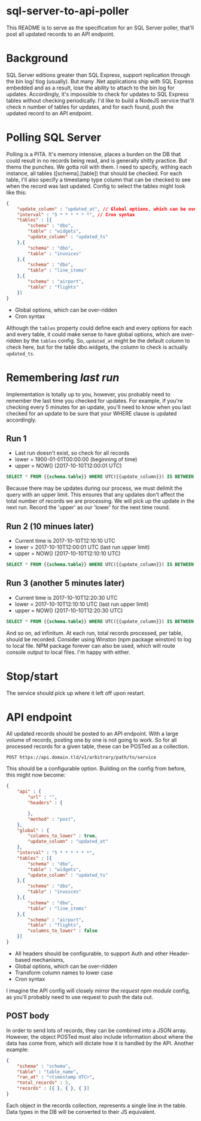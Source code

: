 # sql-server-to-api-poller
This README is to serve as the specification for an SQL Server poller,
that'll post all updated records to an API endpoint.

# Background
SQL Server editions greater than SQL Express, support replication through the bin log/ tlog (usually).
But many .Net applications ship with SQL Express embedded and as a result, lose the ability
to attach to the bin log for updates. Accordingly, it's impossible to check for updates to SQL Express
tables without checking periodically.
I'd like to build a NodeJS service that'll check n number of tables for updates, and for each found, push
the updated record to an API endpoint.

# Polling SQL Server
Polling is a PITA. It's memory intensive, places a burden on the DB that could result in no records
being read, and is generally shitty practice. But thems the punches. We gotta roll with them.
I need to specify, withing each instance, all tables ([schema].[table]) that should be checked.
For each table, I'll also specify a timestamp type column that can be checked to see when the record
was last updated.
Config to select the tables might look like this:
```json
{    
    "update_column" : "updated_at", // Global options, which can be over-ridden
    "interval" : "5 * * * * * *", // Cron syntax
    "tables" : [{
        "schema" : "dbo",
        "table" : "widgets",
        "update_column" : "updated_ts"
    },{
        "schema" : "dbo",
        "table" : "invoices"
    },{
        "schema" : "dbo",
        "table" : "line_items"
    },{
        "schema" : "airport",
        "table" : "flights"
    }]
}
```
* Global options, which can be over-ridden
* Cron syntax

Although the `tables` property could define each and every options for each and every table,
it could make sense to have global options, which are over-ridden by the `tables` config. So,
`updated_at` might be the default column to check here, but for the table dbo.widgets, the column
to check is actually `updated_ts`.

# Remembering _last run_
Implementation is totally up to you, however, you probably need to remember the last time you checked
for updates. For example, if you're checking every 5 minutes for an update, you'll need to know when you
last checked for an update to be sure that your WHERE clause is updated accordingly.

## Run 1
* Last run doesn't exist, so check for all records
* lower = 1900-01-01T00:00:00 (beginning of time)
* upper = NOW() (2017-10-10T12:00:01 UTC)
```SQL
SELECT * FROM {{schema.table}} WHERE UTC({{update_column}}) IS BETWEEN {{lower}} and {{upper}}
```
Because there may be updates during our process, we must delimit the query with an upper limit.
This ensures that any updates don't affect the total number of records we are processing.
We will pick up the update in the next run.
Record the 'upper' as our 'lower' for the next time round.

## Run 2 (10 minues later)
* Current time is 2017-10-10T12:10:10 UTC
* lower = 2017-10-10T12:00:01 UTC (last run upper limit)
* upper = NOW() (2017-10-10T12:10:10 UTC)
```SQL
SELECT * FROM {{schema.table}} WHERE UTC({{update_column}}) IS BETWEEN {{lower}} and {{upper}}
```

## Run 3 (another 5 minutes later)
* Current time is 2017-10-10T12:20:30 UTC
* lower = 2017-10-10T12:10:10 UTC (last run upper limit)
* upper = NOW() (2017-10-10T12:20:30 UTC)
```SQL
SELECT * FROM {{schema.table}} WHERE UTC({{update_column}}) IS BETWEEN {{lower}} and {{upper}}
```

And so on, ad infinitum. At each run, total records processed, per table, should be recorded. Consider
using Winston (npm package winston) to log to local file. NPM package forever can also be used, which 
will route console output to local files. I'm happy with either.

# Stop/start
The service should pick up where it left off upon restart.

# API endpoint
All updated records should be posted to an API endpoint. With a large volume of records, posting
one by one is not going to work. So for all processed records for a given table, these can be POSTed
as a collection.
```CURL
POST https://api.domain.tld/v1/arbitrary/path/to/service
```
This should be a configurable option. Building on the config from before, this might now become:
```json
{    
    "api" : {
        "url" : "",
        "headers" : {

        }, 
        "method" : "post",
    },    
    "global" : {
        "columns_to_lower" : true,
        "update_column" : "updated_at"        
    },
    "interval" : "5 * * * * * *",
    "tables" : [{
        "schema" : "dbo",
        "table" : "widgets",
        "update_column" : "updated_ts"
    },{
        "schema" : "dbo",
        "table" : "invoices"
    },{
        "schema" : "dbo",
        "table" : "line_items"
    },{
        "schema" : "airport",
        "table" : "flights",
        "columns_to_lower" : false
    }]
}
```
* All headers should be configurable, to support Auth and other Header-based mechanisms, 
* Global options, which can be over-ridden
* Transform column names to lower case
* Cron syntax

I imagine the API config will closely mirror the _request npm module_ config, as you'll probably need to use request to push the data out.

## POST body
In order to send lots of records, they can be combined into a JSON array. However, the object POSTed
must also include information about where the data has come from, which will dictate how it is handled
by the API. Another example:
```JSON
{
    "schema" : "schema",
    "table" : "table_name",
    "ran_at" : "<timestamp UTC>",
    "total_records" : 3,
    "records" : [{ }, { }, { }]
}
```
Each object in the records collection, represents a single line in the table. Data types in the DB
will be converted to their JS equivalent. 